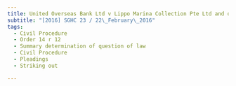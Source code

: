 ```yaml
---
title: United Overseas Bank Ltd v Lippo Marina Collection Pte Ltd and others 
subtitle: "[2016] SGHC 23 / 22\_February\_2016"
tags:
  - Civil Procedure
  - Order 14 r 12
  - Summary determination of question of law
  - Civil Procedure
  - Pleadings
  - Striking out

---
```



